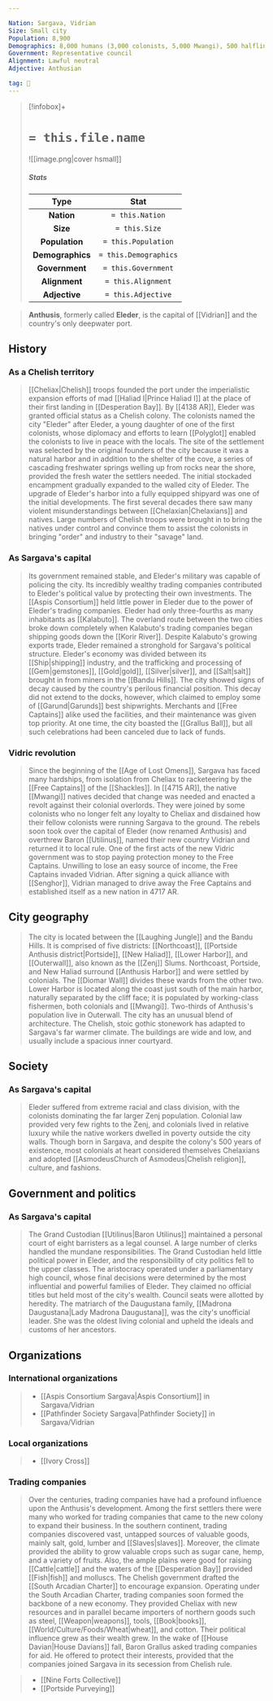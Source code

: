 ```yaml
---

Nation: Sargava, Vidrian
Size: Small city
Population: 8,900
Demographics: 8,000 humans (3,000 colonists, 5,000 Mwangi), 500 halflings, 200 dwarves, 100 elves, 100 others
Government: Representative council
Alignment: Lawful neutral
Adjective: Anthusian

tag: 🌃
---
```


> [!infobox]+
> #  `= this.file.name`
> ![[image.png|cover hsmall]]
> ##### Stats
> Type | Stat |
> :---:|:---:|
> **Nation** | `= this.Nation` |
> **Size** | `= this.Size` |
> **Population** | `= this.Population` |
> **Demographics** | `= this.Demographics` |
> **Government** | `= this.Government` |
> **Alignment** | `= this.Alignment` |
> **Adjective** | `= this.Adjective` |








> **Anthusis**, formerly called **Eleder**, is the capital of [[Vidrian]] and the country's only deepwater port.



## History


### As a Chelish territory

> [[Cheliax|Chelish]] troops founded the port under the imperialistic expansion efforts of mad [[Haliad I|Prince Haliad I]] at the place of their first landing in [[Desperation Bay]]. By [[4138 AR]], Eleder was granted official status as a Chelish colony.
> The colonists named the city "Eleder" after Eleder, a young daughter of one of the first colonists, whose diplomacy and efforts to learn [[Polyglot]] enabled the colonists to live in peace with the locals.
> The site of the settlement was selected by the original founders of the city because it was a natural harbor and in addition to the shelter of the cove, a series of cascading freshwater springs welling up from rocks near the shore, provided the fresh water the settlers needed. The initial stockaded encampment gradually expanded to the walled city of Eleder.
> The upgrade of Eleder's harbor into a fully equipped shipyard was one of the initial developments. The first several decades there saw many violent misunderstandings between [[Chelaxian|Chelaxians]] and natives. Large numbers of Chelish troops were brought in to bring the natives under control and convince them to assist the colonists in bringing "order" and industry to their "savage" land.


### As Sargava's capital

> Its government remained stable, and Eleder's military was capable of policing the city. Its incredibly wealthy trading companies contributed to Eleder's political value by protecting their own investments. The [[Aspis Consortium]] held little power in Eleder due to the power of Eleder's trading companies.
> Eleder had only three-fourths as many inhabitants as [[Kalabuto]]. The overland route between the two cities broke down completely when Kalabuto's trading companies began shipping goods down the [[Korir River]]. Despite Kalabuto's growing exports trade, Eleder remained a stronghold for Sargava's political structure.
> Eleder's economy was divided between its [[Ship|shipping]] industry, and the trafficking and processing of [[Gem|gemstones]], [[Gold|gold]], [[Silver|silver]], and [[Salt|salt]] brought in from miners in the [[Bandu Hills]].
> The city showed signs of decay caused by the country's perilous financial position. This decay did not extend to the docks, however, which claimed to employ some of [[Garund|Garunds]] best shipwrights. Merchants and [[Free Captains]] alike used the facilities, and their maintenance was given top priority.
> At one time, the city boasted the [[Grallus Ball]], but all such celebrations had been canceled due to lack of funds.


### Vidric revolution

> Since the beginning of the [[Age of Lost Omens]], Sargava has faced many hardships, from isolation from Cheliax to racketeering by the [[Free Captains]] of the [[Shackles]]. In [[4715 AR]], the native [[Mwangi]] natives decided that change was needed and enacted a revolt against their colonial overlords. They were joined by some colonists who no longer felt any loyalty to Cheliax and disdained how their fellow colonists were running Sargava to the ground. The rebels soon took over the capital of Eleder (now renamed Anthusis) and overthrew Baron [[Utilinus]], named their new country Vidrian and returned it to local rule.
> One of the first acts of the new Vidric government was to stop paying protection money to the Free Captains. Unwilling to lose an easy source of income, the Free Captains invaded Vidrian. After signing a quick alliance with [[Senghor]], Vidrian managed to drive away the Free Captains and established itself as a new nation in 4717 AR.


## City geography

> The city is located between the [[Laughing Jungle]] and the Bandu Hills. It is comprised of five districts: [[Northcoast]], [[Portside Anthusis district|Portside]], [[New Haliad]], [[Lower Harbor]], and [[Outerwall]], also known as the [[Zenj]] Slums. Northcoast, Portside, and New Haliad surround [[Anthusis Harbor]] and were settled by colonials. The [[Diomar Wall]] divides these wards from the other two. Lower Harbor is located along the coast just south of the main harbor, naturally separated by the cliff face; it is populated by working-class fishermen, both colonials and [[Mwangi]]. Two-thirds of Anthusis's population live in Outerwall.
> The city has an unusual blend of architecture. The Chelish, stoic gothic stonework has adapted to Sargava's far warmer climate. The buildings are wide and low, and usually include a spacious inner courtyard.


## Society


### As Sargava's capital

> Eleder suffered from extreme racial and class division, with the colonists dominating the far larger Zenj population. Colonial law provided very few rights to the Zenj, and colonials lived in relative luxury while the native workers dwelled in poverty outside the city walls. Though born in Sargava, and despite the colony's 500 years of existence, most colonials at heart considered themselves Chelaxians and adopted [[AsmodeusChurch of Asmodeus|Chelish religion]], culture, and fashions.


## Government and politics


### As Sargava's capital

> The Grand Custodian [[Utilinus|Baron Utilinus]] maintained a personal court of eight barristers as a legal counsel. A large number of clerks handled the mundane responsibilities. The Grand Custodian held little political power in Eleder, and the responsibility of city politics fell to the upper classes.
> The aristocracy operated under a parliamentary high council, whose final decisions were determined by the most influential and powerful families of Eleder. They claimed no official titles but held most of the city's wealth. Council seats were allotted by heredity. The matriarch of the Daugustana family, [[Madrona Daugustana|Lady Madrona Daugustana]], was the city's unofficial leader. She was the oldest living colonial and upheld the ideals and customs of her ancestors.


## Organizations


### International organizations

> - [[Aspis Consortium Sargava|Aspis Consortium]] in Sargava/Vidrian
> - [[Pathfinder Society Sargava|Pathfinder Society]] in Sargava/Vidrian

### Local organizations

> - [[Ivory Cross]]

### Trading companies

> Over the centuries, trading companies have had a profound influence upon the Anthusis's development. Among the first settlers there were many who worked for trading companies that came to the new colony to expand their business. In the southern continent, trading companies discovered vast, untapped sources of valuable goods, mainly salt, gold, lumber and [[Slaves|slaves]]. Moreover, the climate provided the ability to grow valuable crops such as sugar cane, hemp, and a variety of fruits. Also, the ample plains were good for raising [[Cattle|cattle]] and the waters of the [[Desperation Bay]] provided [[Fish|fish]] and molluscs.
> The Chelish government drafted the [[South Arcadian Charter]] to encourage expansion. Operating under the South Arcadian Charter, trading companies soon formed the backbone of a new economy. They provided Cheliax with new resources and in parallel became importers of northern goods such as steel, [[Weapon|weapons]], tools, [[Book|books]], [[World/Culture/Foods/Wheat|wheat]], and cotton. Their political influence grew as their wealth grew.
> In the wake of [[House Davian|House Davians]] fall, Baron Grallus asked trading companies for aid. He offered to protect their interests, provided that the companies joined Sargava in its secession from Chelish rule.

> - [[Nine Forts Collective]]
> - [[Portside Purveying]]







